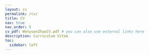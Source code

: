 ```yaml
---
layout: cv
permalink: /cv/
title: CV
nav: true
nav_order: 5
cv_pdf: WenyuanZhaoCV.pdf # you can also use external links here
description: Curriculum Vitae
toc:
  sidebar: left
---
```

